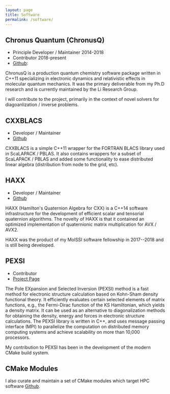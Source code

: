 ```yaml
---
layout: page
title: Software
permalink: /software/
---
```


## Chronus Quantum (ChronusQ)
- Principle Developer / Maintainer  2014-2018
- Contributor 2018-present
- [Github](https://github.com/liresearchgroup/chronusq_public):

ChronusQ is a production quantum chemistry software package 
written in C++11 specializing in electronic dynamics and 
relativistic effects in molecular quantum mechanics. It
was the primary deliverable from my Ph.D research and is
currently maintained by the Li Research Group.

I will contribute to the project, primarily in the context of
novel solvers for diagoanlization / inverse problems.

## CXXBLACS
- Developer / Maintainer
- [Github](https://github.com/wavefunction91/CXXBLACS)

CXXBLACS is a simple C++11 wrapper for the FORTRAN BLACS library
used in ScaLAPACK / PBLAS. It also contains wrappers for a subset
of ScaLAPACK / PBLAS and added some functionality to ease 
distributed linear algebra (distribution from node to the grid,
etc).

## HAXX
- Developer / Maintainer
- [Github](https://github.com/wavefunction91/HAXX)

HAXX (Hamilton's Quaternion Algebra for CXX) is a C++14 software
infrastructure for the development of efficient scalar and
tensorial quaternion algorithms. The novelty of HAXX is that
it contained an optimized implementation of quaternionic
matrix multiplication for AVX / AVX2. 

HAXX was the product of my MolSSI software fellowship in 2017--2018 
and is still being developed.

## PEXSI
- Contributor
- [Project Page](https://www.pexsi.org)

The Pole EXpansion and Selected Inversion (PEXSI) method is a fast method for
electronic structure calculation based on Kohn-Sham density functional theory.
It efficiently evaluates certain selected elements of matrix functions, e.g.,
the Fermi-Dirac function of the KS Hamiltonian, which yields a density matrix.
It can be used as an alternative to diagonalization methods for obtaining the
density, energy and forces in electronic structure calculations. The PEXSI
library is written in C++, and uses message passing interface (MPI) to
parallelize the computation on distributed memory computing systems and achieve
scalability on more than 10,000 processors.

My contribution to PEXSI has been in the development of the modern CMake build 
system.



## CMake Modules

I also curate and maintain a set of CMake modules which
target HPC software [Github](https://github.com/wavefunction91/cmake-modules).

